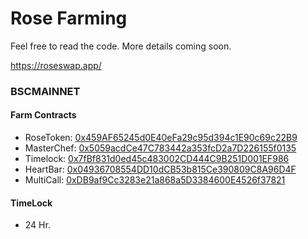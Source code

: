 # Rose Farming

Feel free to read the code. More details coming soon.

https://roseswap.app/


### BSCMAINNET

#### Farm Contracts

- RoseToken: [0x459AF65245d0E40eFa29c95d394c1E90c69c22B9](https://bscscan.com/token/0x459AF65245d0E40eFa29c95d394c1E90c69c22B9)
- MasterChef: [0x5059acdCe47C783442a353fcD2a7D226155f0135](https://bscscan.com/address/0x5059acdCe47C783442a353fcD2a7D226155f0135)
- Timelock: [0x7fBf831d0ed45c483002CD444C9B251D001EF986](https://bscscan.com/address/0x7fBf831d0ed45c483002CD444C9B251D001EF986)
- HeartBar: [0x04936708554DD10dCB53b815Ce390809C8A96D4F](https://bscscan.com/address/0x04936708554DD10dCB53b815Ce390809C8A96D4F)
- MultiCall: [0xDB9af9Cc3283e21a868a5D3384600E4526f37821](https://bscscan.com/address/0xDB9af9Cc3283e21a868a5D3384600E4526f37821)

#### TimeLock
- 24 Hr.